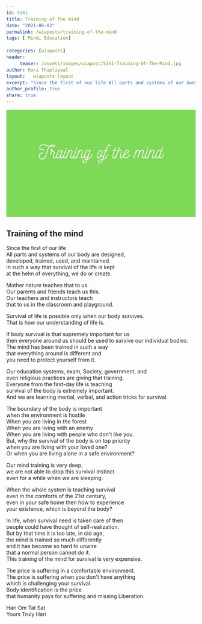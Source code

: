 ```yaml
---
id: 5161 
title: Training of the mind
date: "2021-06-03"
permalink: /wiaposts/training-of-the-mind
tags: [ Mind, Education]    

categories: [wiaposts] 
header:
     teaser: /assets/images/wiapost/5161-Training-Of-The-Mind.jpg
author: Hari Thapliyaal 
layout:   wiaposts-layout
excerpt: "Since the first of our life All parts and systems of our body are designed, developed, trained, used, and maintained in such a way that survival of the life is kept at the helm of everything, we do or create."
author_profile: true 
share: true 
---
```

![Training of the mind](/assets/images/wiapost/5161-Training-Of-The-Mind.jpg)     
   
## Training of the mind  
       
Since the first of our life     
All parts and systems of our body are designed,     
developed, trained, used, and maintained     
in such a way that survival of the life is kept     
at the helm of everything, we do or create.    
    
Mother nature teaches that to us.    
Our parents and friends teach us this.    
Our teachers and instructors teach     
that to us in the classroom and playground.    
    
Survival of life is possible only when our body survives.    
That is how our understanding of life is.    
    
If body survival is that supremely important for us     
then everyone around us should be used to survive our individual bodies.    
The mind has been trained in such a way     
that everything around is different and     
you need to protect yourself from it.    
    
Our education systems, exam, Society, government, and     
even religious practices are giving that training.     
Everyone from the first-day life is teaching     
survival of the body is extremely important.     
And we are learning mental, verbal, and action tricks for survival.    
    
The boundary of the body is important     
when the environment is hostile    
When you are living in the forest    
When you are living with an enemy    
When you are living with people who don't like you.    
But, why the survival of the body is on top priority     
when you are living with your loved one?    
Or when you are living alone in a safe environment?    
    
Our mind training is very deep,     
we are not able to drop this survival instinct     
even for a while when we are sleeping.    
    
When the whole system is teaching survival     
even in the comforts of the 21st century,     
even in your safe home then how to experience     
your existence, which is beyond the body?    
    
In life, when survival need is taken care of then     
people could have thought of self-realization.    
But by that time it is too late, in old age,     
the mind is trained so much differently     
and it has become so hard to unwire     
that a normal person cannot do it.     
This training of the mind for survival is very expensive.    
    
The price is suffering in a comfortable environment.    
The price is suffering when you don't have anything     
which is challenging your survival.    
Body identification is the price     
that humanity pays for suffering and missing Liberation.     
    
Hari Om Tat Sat     
Yours Truly Hari    
